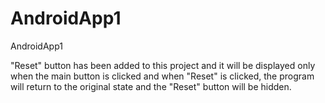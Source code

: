 # AndroidApp1
AndroidApp1

"Reset" button has been added to this project and it will be displayed only when the main button is clicked and when "Reset" is clicked, the program will return to the original state and the "Reset" button will be hidden.
